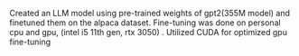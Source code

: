 Created an LLM model using pre-trained weights of gpt2(355M model) and finetuned them on the alpaca dataset.
Fine-tuning was done on personal cpu and gpu, (intel i5 11th gen, rtx 3050) .
Utilized CUDA for optimized gpu fine-tuning
